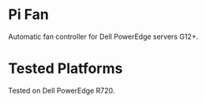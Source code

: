 # Pi Fan

Automatic fan controller for Dell PowerEdge servers G12+.

# Tested Platforms
Tested on Dell PowerEdge R720.
